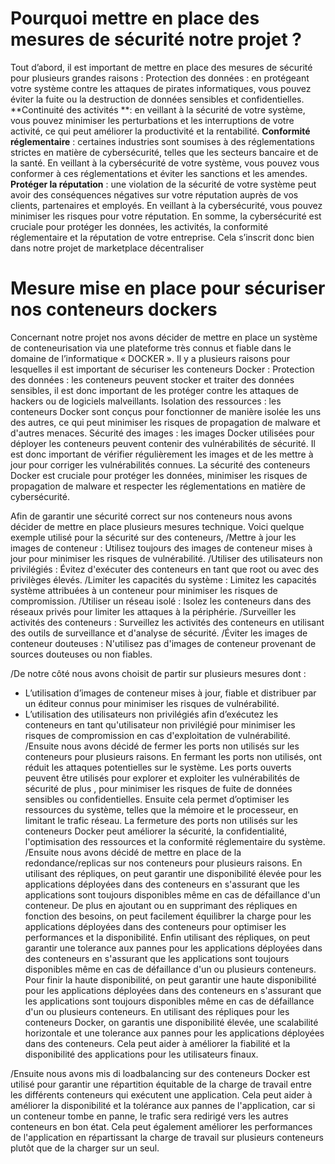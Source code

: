 # Pourquoi mettre en place des mesures de sécurité notre projet ?

Tout d’abord, il est important de mettre en place des mesures de sécurité pour plusieurs grandes raisons :
Protection des données : en protégeant votre système contre les attaques de pirates informatiques, vous pouvez éviter la fuite ou la destruction de données sensibles et confidentielles.
**Continuité des activités **: en veillant à la sécurité de votre système, vous pouvez minimiser les perturbations et les interruptions de votre activité, ce qui peut améliorer la productivité et la rentabilité.
**Conformité réglementaire** : certaines industries sont soumises à des réglementations strictes en matière de cybersécurité, telles que les secteurs bancaire et de la santé. En veillant à la cybersécurité de votre système, vous pouvez vous conformer à ces réglementations et éviter les sanctions et les amendes.
**Protéger la réputation** : une violation de la sécurité de votre système peut avoir des conséquences négatives sur votre réputation auprès de vos clients, partenaires et employés. En veillant à la cybersécurité, vous pouvez minimiser les risques pour votre réputation.
En somme, la cybersécurité est cruciale pour protéger les données, les activités, la conformité réglementaire et la réputation de votre entreprise.
Cela s’inscrit donc bien dans notre projet de marketplace décentraliser 

# Mesure mise en place pour sécuriser nos conteneurs dockers 

Concernant notre projet nos avons décider de mettre en place un système de conteneurisation via une plateforme très connus et fiable dans le domaine de l’informatique « DOCKER ».
Il y a plusieurs raisons pour lesquelles il est important de sécuriser les conteneurs Docker :
Protection des données : les conteneurs peuvent stocker et traiter des données sensibles, il est donc important de les protéger contre les attaques de hackers ou de logiciels malveillants.
Isolation des ressources : les conteneurs Docker sont conçus pour fonctionner de manière isolée les uns des autres, ce qui peut minimiser les risques de propagation de malware et d'autres menaces.
Sécurité des images : les images Docker utilisées pour déployer les conteneurs peuvent contenir des vulnérabilités de sécurité. Il est donc important de vérifier régulièrement les images et de les mettre à jour pour corriger les vulnérabilités connues.
La sécurité des conteneurs Docker est cruciale pour protéger les données, minimiser les risques de propagation de malware et respecter les réglementations en matière de cybersécurité.

Afin de garantir une sécurité correct sur nos conteneurs nous avons décider de mettre en place plusieurs mesures technique.
Voici quelque exemple utilisé pour la sécurité sur des conteneurs, 
/Mettre à jour les images de conteneur : Utilisez toujours des images de conteneur mises à jour pour minimiser les risques de vulnérabilité.
/Utiliser des utilisateurs non privilégiés : Évitez d'exécuter des conteneurs en tant que root ou avec des privilèges élevés.
/Limiter les capacités du système : Limitez les capacités système attribuées à un conteneur pour minimiser les risques de compromission.
/Utiliser un réseau isolé : Isolez les conteneurs dans des réseaux privés pour limiter les attaques à la périphérie.
/Surveiller les activités des conteneurs : Surveillez les activités des conteneurs en utilisant des outils de surveillance et d'analyse de sécurité.
/Éviter les images de conteneur douteuses : N'utilisez pas d'images de conteneur provenant de sources douteuses ou non fiables.

/De notre côté nous avons choisit de partir sur plusieurs mesures dont : 
-	L’utilisation d’images de conteneur mises à jour, fiable et distribuer par un éditeur connus pour minimiser les risques de vulnérabilité.
-	L’utilisation des utilisateurs non privilégiés  afin d’exécutez les conteneurs en tant qu'utilisateur non privilégié pour minimiser les risques de compromission en cas d'exploitation de vulnérabilité.
/Ensuite nous avons décidé de fermer les ports non utilisés sur les conteneurs pour plusieurs raisons.
En fermant les ports non utilisés, ont réduit les attaques potentielles sur le système. Les ports ouverts peuvent être utilisés pour explorer et exploiter les vulnérabilités de sécurité de plus , pour minimiser les risques de fuite de données sensibles ou confidentielles. Ensuite cela permet d’optimiser les ressources du système, telles que la mémoire et le processeur, en limitant le trafic réseau.
La fermeture des ports non utilisés sur les conteneurs Docker peut améliorer la sécurité, la confidentialité, l'optimisation des ressources et la conformité réglementaire du système.
/Ensuite nous avons décidé de mettre en place de la redondance/replicas sur nos conteneurs pour plusieurs raisons.
En utilisant des répliques, on peut garantir une disponibilité élevée pour les applications déployées dans des conteneurs en s'assurant que les applications sont toujours disponibles même en cas de défaillance d'un conteneur.
De plus en ajoutant ou en supprimant des répliques en fonction des besoins, on peut facilement équilibrer la charge pour les applications déployées dans des conteneurs pour optimiser les performances et la disponibilité. Enfin utilisant des répliques, on peut garantir une tolerance aux pannes pour les applications déployées dans des conteneurs en s'assurant que les applications sont toujours disponibles même en cas de défaillance d'un ou plusieurs conteneurs.
 Pour finir la haute disponibilité, on peut garantir une haute disponibilité pour les applications déployées dans des conteneurs en s'assurant que les applications sont toujours disponibles même en cas de défaillance d'un ou plusieurs conteneurs.
En utilisant des répliques pour les conteneurs Docker, on garantis une disponibilité élevée, une scalabilité horizontale et une tolerance aux pannes pour les applications déployées dans des conteneurs. Cela peut aider à améliorer la fiabilité et la disponibilité des applications pour les utilisateurs finaux.

/Ensuite nous avons mis di loadbalancing sur des conteneurs Docker est utilisé pour garantir une répartition équitable de la charge de travail entre les différents conteneurs qui exécutent une application. Cela peut aider à améliorer la disponibilité et la tolérance aux pannes de l'application, car si un conteneur tombe en panne, le trafic sera redirigé vers les autres conteneurs en bon état. Cela peut également améliorer les performances de l'application en répartissant la charge de travail sur plusieurs conteneurs plutôt que de la charger sur un seul.
